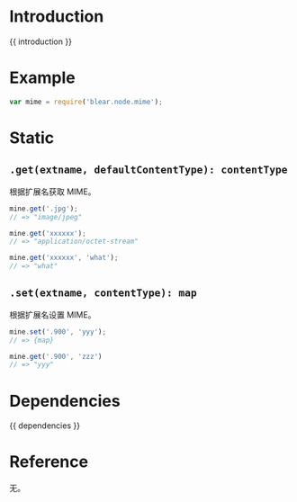 # Introduction
{{ introduction }}





# Example
```js
var mime = require('blear.node.mime');
```




# Static

## `.get(extname, defaultContentType): contentType`
根据扩展名获取 MIME。
```js
mine.get('.jpg');
// => "image/jpeg"

mine.get('xxxxxx');
// => "application/octet-stream"

mine.get('xxxxxx', 'what');
// => "what"
```

## `.set(extname, contentType): map`
根据扩展名设置 MIME。
```js
mine.set('.900', 'yyy');
// => {map}

mine.get('.900', 'zzz')
// => "yyy"
```


# Dependencies
{{ dependencies }}





# Reference
无。

